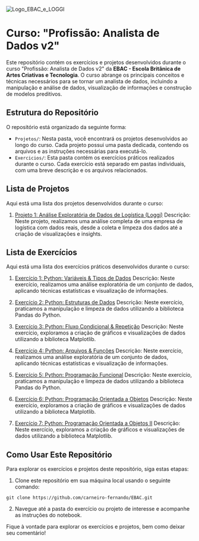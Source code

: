 ![Logo_EBAC_e_LOGGI](https://github.com/carneiro-fernando/EBAC/assets/69867284/3867deba-fc30-434c-ad78-247515932b31)

# Curso: "Profissão: Analista de Dados v2"

Este repositório contém os exercícios e projetos desenvolvidos durante o curso "Profissão: Analista de Dados v2" da **EBAC - Escola Britânica de Artes Criativas e Tecnologia**. O curso abrange os principais conceitos e técnicas necessários para se tornar um analista de dados, incluindo a manipulação e análise de dados, visualização de informações e construção de modelos preditivos.

## Estrutura do Repositório

O repositório está organizado da seguinte forma:

- `Projetos/`: Nesta pasta, você encontrará os projetos desenvolvidos ao longo do curso. Cada projeto possui uma pasta dedicada, contendo os arquivos e as instruções necessárias para executá-lo.
- `Exercicios/`: Esta pasta contém os exercícios práticos realizados durante o curso. Cada exercício está separado em pastas individuais, com uma breve descrição e os arquivos relacionados.

## Lista de Projetos

Aqui está uma lista dos projetos desenvolvidos durante o curso:

1. [Projeto 1: Análise Exploratória de Dados de Logística (Loggi)](Projetos/Analise_Exploratoria_de_Dados_de_Logistica_Loggi.ipynb)
   Descrição: Neste projeto, realizamos uma análise completa de uma empresa de logística com dados reais, desde a coleta e limpeza dos dados até a criação de visualizações e insights.
   
## Lista de Exercícios

Aqui está uma lista dos exercícios práticos desenvolvidos durante o curso:

1. [Exercício 1: Python: Variáveis & Tipos de Dados](exercicios/exercicio1/README.md)
   Descrição: Neste exercício, realizamos uma análise exploratória de um conjunto de dados, aplicando técnicas estatísticas e visualização de informações.

2. [Exercício 2: Python: Estruturas de Dados](exercicios/exercicio2/README.md)
   Descrição: Neste exercício, praticamos a manipulação e limpeza de dados utilizando a biblioteca Pandas do Python.

3. [Exercício 3: Python: Fluxo Condicional & Repetição](exercicios/exercicio3/README.md)
   Descrição: Neste exercício, exploramos a criação de gráficos e visualizações de dados utilizando a biblioteca Matplotlib.
   
4. [Exercício 4: Python: Arquivos & Funções](exercicios/exercicio1/README.md)
   Descrição: Neste exercício, realizamos uma análise exploratória de um conjunto de dados, aplicando técnicas estatísticas e visualização de informações.

5. [Exercício 5: Python: Programação Funcional](exercicios/exercicio2/README.md)
   Descrição: Neste exercício, praticamos a manipulação e limpeza de dados utilizando a biblioteca Pandas do Python.

6. [Exercício 6: Python: Programação Orientada a Objetos](exercicios/exercicio3/README.md)
   Descrição: Neste exercício, exploramos a criação de gráficos e visualizações de dados utilizando a biblioteca Matplotlib.
   
7. [Exercício 7: Python: Programação Orientada a Objetos II](exercicios/exercicio3/README.md)
   Descrição: Neste exercício, exploramos a criação de gráficos e visualizações de dados utilizando a biblioteca Matplotlib.

## Como Usar Este Repositório

Para explorar os exercícios e projetos deste repositório, siga estas etapas:

1. Clone este repositório em sua máquina local usando o seguinte comando:

```git clone https://github.com/carneiro-fernando/EBAC.git``` 

2. Navegue até a pasta do exercício ou projeto de interesse e acompanhe as instruções do notebook.

Fique à vontade para explorar os exercícios e projetos, bem como deixar seu comentário!


